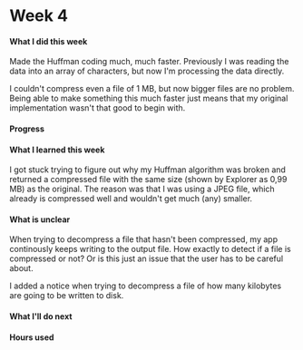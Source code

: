 # Week 4

#### What I did this week

Made the Huffman coding much, much faster. Previously I was reading the data into an array of characters, but now I'm processing the data directly.

I couldn't compress even a file of 1 MB, but now bigger files are no problem. Being able to make something this much faster just means that my original implementation wasn't that good to begin with.

#### Progress

#### What I learned this week

I got stuck trying to figure out why my Huffman algorithm was broken and returned a compressed file with the same size (shown by Explorer as 0,99 MB) as the original. The reason was that I was using a JPEG file, which already is compressed well and wouldn't get much (any) smaller.

#### What is unclear

When trying to decompress a file that hasn't been compressed, my app continously keeps writing to the output file. How exactly to detect if a file is compressed or not? Or is this just an issue that the user has to be careful about.

I added a notice when trying to decompress a file of how many kilobytes are going to be written to disk.

#### What I'll do next

#### Hours used